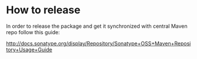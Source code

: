 How to release
==============

In order to release the package and get it synchronized with
central Maven repo follow this guide:

http://docs.sonatype.org/display/Repository/Sonatype+OSS+Maven+Repository+Usage+Guide


